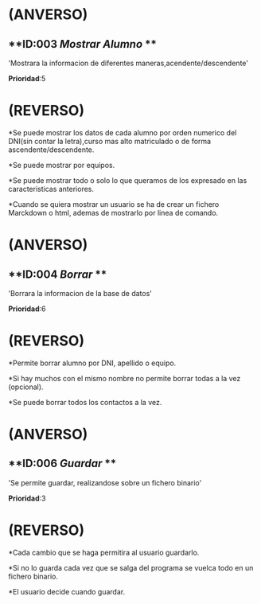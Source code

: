 # (ANVERSO)

## **ID:003 *Mostrar Alumno* **

'Mostrara la informacion de diferentes maneras,acendente/descendente'

**Prioridad**:5

# **(REVERSO)**

  *Se puede mostrar los datos de cada alumno por orden numerico del DNI(sin contar la letra),curso mas alto matriculado o de forma ascendente/descendente.
  
  *Se puede mostrar por equipos.
  
  *Se puede mostrar todo o solo lo que queramos de los expresado en las caracteristicas anteriores.
  
  *Cuando se quiera mostrar un usuario se ha de crear un fichero Marckdown o html, ademas de mostrarlo por linea de comando.
  
  


# **(ANVERSO)**

## **ID:004 *Borrar* **

'Borrara la informacion de la base de datos'

**Prioridad**:6

# **(REVERSO)**

  *Permite borrar alumno por DNI, apellido o equipo.
  
  *Si  hay muchos  con el mismo nombre no permite borrar todas a la  vez (opcional).
  
  *Se puede borrar todos los contactos a la vez.
  
  
  
  
  
  # **(ANVERSO)**
  
  ## **ID:006 *Guardar* **
  
  'Se permite guardar, realizandose sobre un fichero binario'
  
  **Prioridad**:3
  
  # **(REVERSO)**
  
   *Cada cambio que se haga permitira al usuario guardarlo.
   
   *Si no lo guarda cada vez que se salga del programa se vuelca todo en un fichero binario.
   
   *El usuario decide cuando guardar.
  
  
  
  
  
  
  
  
  
  
